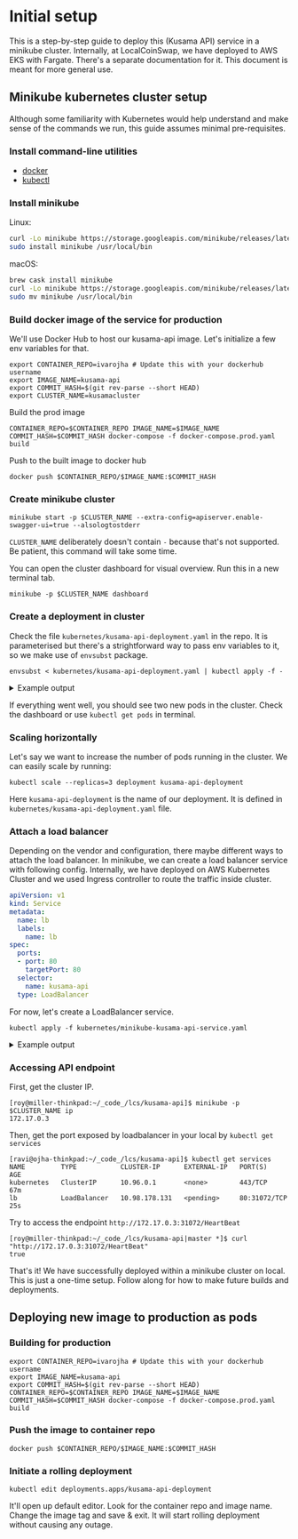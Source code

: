 # Initial setup

This is a step-by-step guide to deploy this (Kusama API) service in a minikube cluster. Internally, at LocalCoinSwap, we have deployed to AWS EKS with Fargate. There's a separate documentation for it. This document is meant for more general use.

## Minikube kubernetes cluster setup

Although some familiarity with Kubernetes would help understand and make sense of the commands we run, this guide assumes minimal pre-requisites.

### Install command-line utilities

  - [docker](https://docs.docker.com/get-docker/)
  - [kubectl](https://kubernetes.io/docs/tasks/tools/install-kubectl/)

### Install minikube

Linux:

```bash
curl -Lo minikube https://storage.googleapis.com/minikube/releases/latest/minikube-linux-amd64 && chmod +x minikube
sudo install minikube /usr/local/bin
```

macOS:

```bash
brew cask install minikube
curl -Lo minikube https://storage.googleapis.com/minikube/releases/latest/minikube-darwin-amd64 && chmod +x minikube
sudo mv minikube /usr/local/bin
```

### Build docker image of the service for production

We'll use Docker Hub to host our kusama-api image. Let's initialize a few env variables for that.

```
export CONTAINER_REPO=ivarojha # Update this with your dockerhub username
export IMAGE_NAME=kusama-api
export COMMIT_HASH=$(git rev-parse --short HEAD)
export CLUSTER_NAME=kusamacluster
```

Build the prod image

```
CONTAINER_REPO=$CONTAINER_REPO IMAGE_NAME=$IMAGE_NAME COMMIT_HASH=$COMMIT_HASH docker-compose -f docker-compose.prod.yaml build
```

Push to the built image to docker hub

```
docker push $CONTAINER_REPO/$IMAGE_NAME:$COMMIT_HASH
```

### Create minikube cluster

```
minikube start -p $CLUSTER_NAME --extra-config=apiserver.enable-swagger-ui=true --alsologtostderr
```

`CLUSTER_NAME` deliberately doesn't contain `-` because that's not supported. Be patient, this command will take some time.

You can open the cluster dashboard for visual overview. Run this in a new terminal tab.

```
minikube -p $CLUSTER_NAME dashboard
```

### Create a deployment in cluster

Check the file `kubernetes/kusama-api-deployment.yaml` in the repo. It is parameterised but there's a strightforward way to pass env variables to it, so we make use of `envsubst` package.

```
envsubst < kubernetes/kusama-api-deployment.yaml | kubectl apply -f -
```

<details>
<summary>Example output</summary>

```bash
[ravi@ojha-thinkpad:~/_code_/lcs/kusama-api]$ envsubst < kubernetes/kusama-api-deployment.yaml | kubectl apply -f -
deployment.apps/kusama-api-deployment created
```
</details>

If everything went well, you should see two new pods in the cluster. Check the dashboard or use `kubectl get pods` in terminal.


### Scaling horizontally

Let's say we want to increase the number of pods running in the cluster. We can easily scale by running:

```
kubectl scale --replicas=3 deployment kusama-api-deployment
```

Here `kusama-api-deployment` is the name of our deployment. It is defined in `kubernetes/kusama-api-deployment.yaml` file.


### Attach a load balancer

Depending on the vendor and configuration, there maybe different ways to attach the load balancer. In minikube, we can create a load balancer service with following config. Internally, we have deployed on AWS Kubernetes Cluster and we used Ingress controller to route the traffic inside cluster.

```yaml
apiVersion: v1
kind: Service
metadata:
  name: lb
  labels:
    name: lb
spec:
  ports:
  - port: 80
    targetPort: 80
  selector:
    name: kusama-api
  type: LoadBalancer
```

For now, let's create a LoadBalancer service.

```
kubectl apply -f kubernetes/minikube-kusama-api-service.yaml
```

<details>
<summary>Example output</summary>

```bash
[ravi@ojha-thinkpad:~/_code_/lcs/kusama-api]$ kubectl apply -f kubernetes/minikube-kusama-api-service.yaml
service/lb created
```
</details>


### Accessing API endpoint

First, get the cluster IP.

```
[roy@miller-thinkpad:~/_code_/lcs/kusama-api]$ minikube -p $CLUSTER_NAME ip
172.17.0.3
```

Then, get the port exposed by loadbalancer in your local by `kubectl get services`

```
[ravi@ojha-thinkpad:~/_code_/lcs/kusama-api]$ kubectl get services
NAME         TYPE           CLUSTER-IP      EXTERNAL-IP   PORT(S)        AGE
kubernetes   ClusterIP      10.96.0.1       <none>        443/TCP        67m
lb           LoadBalancer   10.98.178.131   <pending>     80:31072/TCP   25s
```

Try to access the endpoint `http://172.17.0.3:31072/HeartBeat`

```
[roy@miller-thinkpad:~/_code_/lcs/kusama-api|master *]$ curl "http://172.17.0.3:31072/HeartBeat"
true
```

That's it! We have successfully deployed within a minikube cluster on local. This is just a one-time setup. Follow along for how to make future builds and deployments.


## Deploying new image to production as pods

### Building for production

```
export CONTAINER_REPO=ivarojha # Update this with your dockerhub username
export IMAGE_NAME=kusama-api
export COMMIT_HASH=$(git rev-parse --short HEAD)
CONTAINER_REPO=$CONTAINER_REPO IMAGE_NAME=$IMAGE_NAME COMMIT_HASH=$COMMIT_HASH docker-compose -f docker-compose.prod.yaml build
```

### Push the image to container repo

```
docker push $CONTAINER_REPO/$IMAGE_NAME:$COMMIT_HASH
```

### Initiate a rolling deployment

```
kubectl edit deployments.apps/kusama-api-deployment
```

It'll open up default editor. Look for the container repo and image name. Change the image tag and save & exit. It will start rolling deployment without causing any outage.
